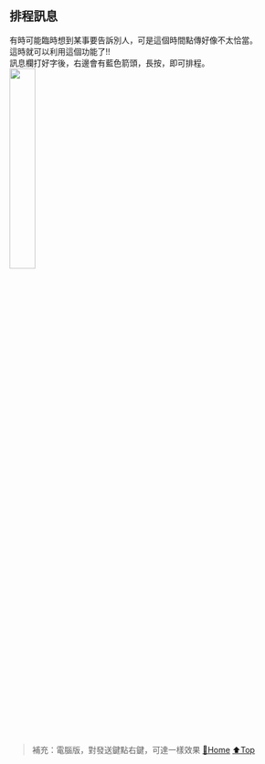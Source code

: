 ## 排程訊息
有時可能臨時想到某事要告訴別人，可是這個時間點傳好像不太恰當。  
這時就可以利用這個功能了!!  
訊息欄打好字後，右邊會有藍色箭頭，長按，即可排程。  
<img src="./assets/3_5_time_message.gif" width="30%"> <br>

> 補充：電腦版，對發送鍵點右鍵，可達一樣效果
[🔱Home](../README.md)  [⬆️Top](#排程訊息)